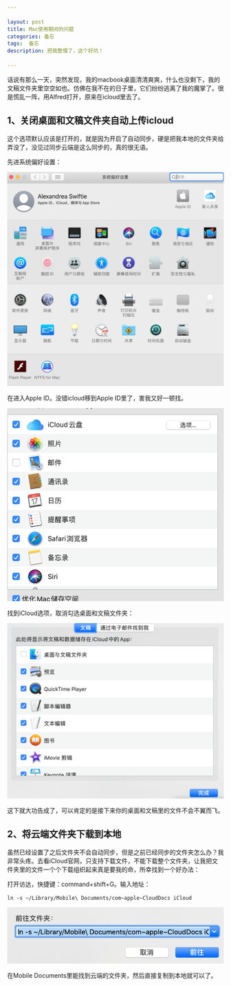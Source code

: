 ```yaml
---

layout: post
title: Mac使用期间的问题
categories: 备忘
tags:  备忘
description: 把我整懵了，这个好坑！

---
```


话说有那么一天，突然发现，我的macbook桌面清清爽爽，什么也没剩下，我的文稿文件夹里空空如也。仿佛在我不在的日子里，它们纷纷逃离了我的魔掌了。很是慌乱一阵，用Alfred打开，原来在icloud里去了。

## 1、关闭桌面和文稿文件夹自动上传icloud

这个选项默认应该是打开的，就是因为开启了自动同步，硬是把我本地的文件夹给弄没了，没见过同步云端是这么同步的，真的很无语。

先进系统偏好设置：

![image-20200701204456582](/images/posts/image-20200701204623431.png)

在进入Apple ID。没错icloud移到Apple ID里了，害我又好一顿找。

![image-20200701204650100](/images/posts/image-20200701204650100.png)

找到iCloud选项，取消勾选桌面和文稿文件夹：

![image-20200701204741594](/images/posts/image-20200701204741594.png)

这下就大功告成了，可以肯定的是接下来你的桌面和文稿里的文件不会不翼而飞。

## 2、将云端文件夹下载到本地

虽然已经设置了之后文件夹不会自动同步，但是之前已经同步的文件夹怎么办？我非常头疼。去看iCloud官网，只支持下载文件，不能下载整个文件夹，让我把文件夹里的文件一个个下载组织起来真是要我的命，所幸找到一个好办法：

打开访达，快捷键：command+shift+G。输入地址：

```
ln -s ~/Library/Mobile\ Documents/com~apple~CloudDocs iCloud
```

![image-20200701205155402](/images/posts/image-20200701205155402.png)

在Mobile Documents里能找到云端的文件夹，然后直接复制到本地就可以了。